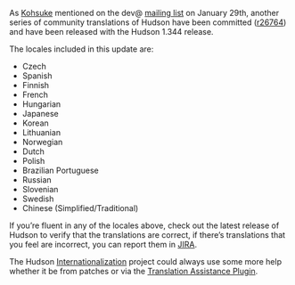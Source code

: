 As [Kohsuke](https://twitter.com/kohsukekawa) mentioned on the dev@ [mailing list](http://wiki.hudson-ci.org/display/HUDSON/Mailing+List) on January 29th, another series of community translations of Hudson have been committed ([r26764](http://hudson-ci.org/commit/26764)) and have been released with the Hudson 1.344 release.

The locales included in this update are:

- Czech
- Spanish
- Finnish
- French
- Hungarian
- Japanese
- Korean
- Lithuanian
- Norwegian
- Dutch
- Polish
- Brazilian Portuguese
- Russian
- Slovenian
- Swedish
- Chinese (Simplified/Traditional)

If you’re fluent in any of the locales above, check out the latest release of Hudson to verify that the translations are correct, if there’s translations that you feel are incorrect, you can report them in [JIRA](http://issues.hudson-ci.org).

The Hudson [Internationalization](http://wiki.hudson-ci.org/display/HUDSON/Internationalization) project could always use some more help whether it be from patches or via the [Translation Assistance Plugin](http://wiki.hudson-ci.org/display/HUDSON/Translation+Assistance+Plugin).
